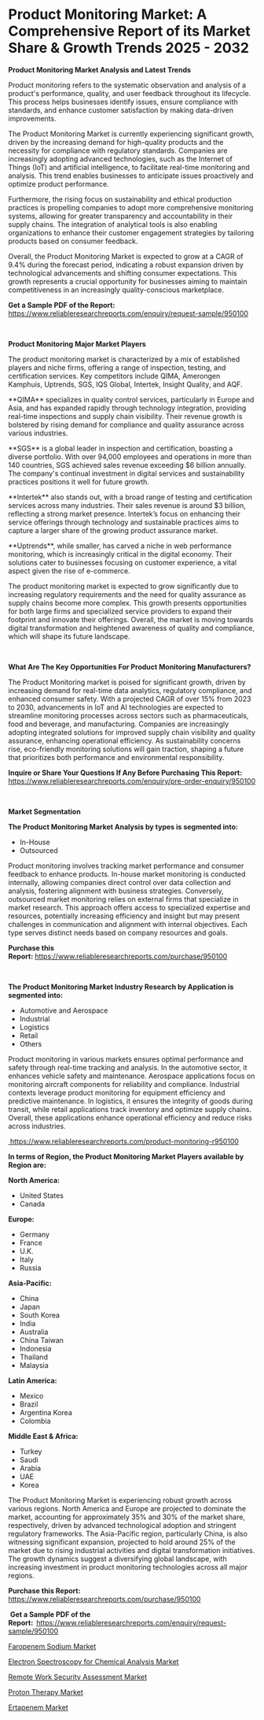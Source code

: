 <p><h1>Product Monitoring Market: A Comprehensive Report of its Market Share & Growth Trends 2025 - 2032</h1></p><p><strong>Product Monitoring Market Analysis and Latest Trends</strong></p>
<p><p>Product monitoring refers to the systematic observation and analysis of a product's performance, quality, and user feedback throughout its lifecycle. This process helps businesses identify issues, ensure compliance with standards, and enhance customer satisfaction by making data-driven improvements.</p><p>The Product Monitoring Market is currently experiencing significant growth, driven by the increasing demand for high-quality products and the necessity for compliance with regulatory standards. Companies are increasingly adopting advanced technologies, such as the Internet of Things (IoT) and artificial intelligence, to facilitate real-time monitoring and analysis. This trend enables businesses to anticipate issues proactively and optimize product performance.</p><p>Furthermore, the rising focus on sustainability and ethical production practices is propelling companies to adopt more comprehensive monitoring systems, allowing for greater transparency and accountability in their supply chains. The integration of analytical tools is also enabling organizations to enhance their customer engagement strategies by tailoring products based on consumer feedback.</p><p>Overall, the Product Monitoring Market is expected to grow at a CAGR of 9.4% during the forecast period, indicating a robust expansion driven by technological advancements and shifting consumer expectations. This growth represents a crucial opportunity for businesses aiming to maintain competitiveness in an increasingly quality-conscious marketplace.</p></p>
<p><strong>Get a Sample PDF of the Report:&nbsp;</strong> <a href="https://www.reliableresearchreports.com/enquiry/request-sample/950100?utm_campaign=10&utm_medium=2&utm_source=Github&utm_content=ia&utm_term=07032025&utm_id=product-monitoring">https://www.reliableresearchreports.com/enquiry/request-sample/950100</a></p>
<p>&nbsp;</p>
<p><strong>Product Monitoring Major Market Players</strong></p>
<p><p>The product monitoring market is characterized by a mix of established players and niche firms, offering a range of inspection, testing, and certification services. Key competitors include QIMA, Amerongen Kamphuis, Uptrends, SGS, IQS Global, Intertek, Insight Quality, and AQF.</p><p>**QIMA** specializes in quality control services, particularly in Europe and Asia, and has expanded rapidly through technology integration, providing real-time inspections and supply chain visibility. Their revenue growth is bolstered by rising demand for compliance and quality assurance across various industries.</p><p>**SGS** is a global leader in inspection and certification, boasting a diverse portfolio. With over 94,000 employees and operations in more than 140 countries, SGS achieved sales revenue exceeding $6 billion annually. The company's continual investment in digital services and sustainability practices positions it well for future growth.</p><p>**Intertek** also stands out, with a broad range of testing and certification services across many industries. Their sales revenue is around $3 billion, reflecting a strong market presence. Intertek’s focus on enhancing their service offerings through technology and sustainable practices aims to capture a larger share of the growing product assurance market.</p><p>**Uptrends**, while smaller, has carved a niche in web performance monitoring, which is increasingly critical in the digital economy. Their solutions cater to businesses focusing on customer experience, a vital aspect given the rise of e-commerce.</p><p>The product monitoring market is expected to grow significantly due to increasing regulatory requirements and the need for quality assurance as supply chains become more complex. This growth presents opportunities for both large firms and specialized service providers to expand their footprint and innovate their offerings. Overall, the market is moving towards digital transformation and heightened awareness of quality and compliance, which will shape its future landscape.</p></p>
<p>&nbsp;</p>
<p><strong>What Are The Key Opportunities For Product Monitoring Manufacturers?</strong></p>
<p><p>The Product Monitoring market is poised for significant growth, driven by increasing demand for real-time data analytics, regulatory compliance, and enhanced consumer safety. With a projected CAGR of over 15% from 2023 to 2030, advancements in IoT and AI technologies are expected to streamline monitoring processes across sectors such as pharmaceuticals, food and beverage, and manufacturing. Companies are increasingly adopting integrated solutions for improved supply chain visibility and quality assurance, enhancing operational efficiency. As sustainability concerns rise, eco-friendly monitoring solutions will gain traction, shaping a future that prioritizes both performance and environmental responsibility.</p></p>
<p><strong>Inquire or Share Your Questions If Any Before Purchasing This Report:</strong> <a href="https://www.reliableresearchreports.com/enquiry/pre-order-enquiry/950100?utm_campaign=10&utm_medium=2&utm_source=Github&utm_content=ia&utm_term=07032025&utm_id=product-monitoring">https://www.reliableresearchreports.com/enquiry/pre-order-enquiry/950100</a></p>
<p>&nbsp;</p>
<p><strong>Market Segmentation</strong></p>
<p><strong>The Product Monitoring Market Analysis by types is segmented into:</strong></p>
<p><ul><li>In-House</li><li>Outsourced</li></ul></p>
<p><p>Product monitoring involves tracking market performance and consumer feedback to enhance products. In-house market monitoring is conducted internally, allowing companies direct control over data collection and analysis, fostering alignment with business strategies. Conversely, outsourced market monitoring relies on external firms that specialize in market research. This approach offers access to specialized expertise and resources, potentially increasing efficiency and insight but may present challenges in communication and alignment with internal objectives. Each type serves distinct needs based on company resources and goals.</p></p>
<p><strong>Purchase this Report:&nbsp;</strong><a href="https://www.reliableresearchreports.com/purchase/950100?utm_campaign=10&utm_medium=2&utm_source=Github&utm_content=ia&utm_term=07032025&utm_id=product-monitoring">https://www.reliableresearchreports.com/purchase/950100</a></p>
<p>&nbsp;</p>
<p><strong>The Product Monitoring Market Industry Research by Application is segmented into:</strong></p>
<p><ul><li>Automotive and Aerospace</li><li>Industrial</li><li>Logistics</li><li>Retail</li><li>Others</li></ul></p>
<p><p>Product monitoring in various markets ensures optimal performance and safety through real-time tracking and analysis. In the automotive sector, it enhances vehicle safety and maintenance. Aerospace applications focus on monitoring aircraft components for reliability and compliance. Industrial contexts leverage product monitoring for equipment efficiency and predictive maintenance. In logistics, it ensures the integrity of goods during transit, while retail applications track inventory and optimize supply chains. Overall, these applications enhance operational efficiency and reduce risks across industries.</p></p>
<p><a href="https://www.reliableresearchreports.com/product-monitoring-r950100?utm_campaign=10&utm_medium=2&utm_source=Github&utm_content=ia&utm_term=07032025&utm_id=product-monitoring">&nbsp;https://www.reliableresearchreports.com/product-monitoring-r950100</a></p>
<p><strong>In terms of Region, the Product Monitoring Market Players available by Region are:</strong></p>
<p>
    <p> <strong> North America: </strong>
        <ul>
            <li>United States</li>
            <li>Canada</li>
        </ul>
        </p> 
    <p> <strong> Europe: </strong>
        <ul>
            <li>Germany</li>
            <li>France</li>
            <li>U.K.</li>
            <li>Italy</li>
            <li>Russia</li>
        </ul>
        </p> 
    <p> <strong> Asia-Pacific: </strong>
        <ul>
            <li>China</li>
            <li>Japan</li>
            <li>South Korea</li>
            <li>India</li>
            <li>Australia</li>
            <li>China Taiwan</li>
            <li>Indonesia</li>
            <li>Thailand</li>
            <li>Malaysia</li>
        </ul>
        </p> 
    <p> <strong> Latin America: </strong>
        <ul>
            <li>Mexico</li>
            <li>Brazil</li>
            <li>Argentina Korea</li>
            <li>Colombia</li>
        </ul>
        </p> 
    <p> <strong> Middle East & Africa: </strong>
        <ul>
            <li>Turkey</li>
            <li>Saudi</li>
            <li>Arabia</li>
            <li>UAE</li>
            <li>Korea</li>
        </ul>
    </p>
    </p>
<p><p>The Product Monitoring Market is experiencing robust growth across various regions. North America and Europe are projected to dominate the market, accounting for approximately 35% and 30% of the market share, respectively, driven by advanced technological adoption and stringent regulatory frameworks. The Asia-Pacific region, particularly China, is also witnessing significant expansion, projected to hold around 25% of the market due to rising industrial activities and digital transformation initiatives. The growth dynamics suggest a diversifying global landscape, with increasing investment in product monitoring technologies across all major regions.</p></p>
<p><strong>Purchase this Report: </strong><a href="https://www.reliableresearchreports.com/purchase/950100?utm_campaign=10&utm_medium=2&utm_source=Github&utm_content=ia&utm_term=07032025&utm_id=product-monitoring">https://www.reliableresearchreports.com/purchase/950100</a></p>
<p>&nbsp;<strong>Get a Sample PDF of the Report:&nbsp;&nbsp;</strong><a href="https://www.reliableresearchreports.com/enquiry/request-sample/950100?utm_campaign=10&utm_medium=2&utm_source=Github&utm_content=ia&utm_term=07032025&utm_id=product-monitoring">https://www.reliableresearchreports.com/enquiry/request-sample/950100</a></p>
<p><strong></strong></p>
<p><p><a href="https://github.com/debowflaggqw/Market-Research-Report-List-1/blob/main/faropenem-sodium-market.md?utm_campaign=10&utm_medium=2&utm_source=Github&utm_content=ia&utm_term=07032025&utm_id=product-monitoring">Faropenem Sodium Market</a></p><p><a href="https://github.com/eymermanda0p/Market-Research-Report-List-1/blob/main/electron-spectroscopy-for-chemical-analysis-market.md?utm_campaign=10&utm_medium=2&utm_source=Github&utm_content=ia&utm_term=07032025&utm_id=product-monitoring">Electron Spectroscopy for Chemical Analysis Market</a></p><p><a href="https://github.com/weisonmanych/Market-Research-Report-List-1/blob/main/remote-work-security-assessment-market.md?utm_campaign=10&utm_medium=2&utm_source=Github&utm_content=ia&utm_term=07032025&utm_id=product-monitoring">Remote Work Security Assessment Market</a></p><p><a href="https://github.com/sirayedantte/Market-Research-Report-List-1/blob/main/proton-therapy-market.md?utm_campaign=10&utm_medium=2&utm_source=Github&utm_content=ia&utm_term=07032025&utm_id=product-monitoring">Proton Therapy Market</a></p><p><a href="https://github.com/herakterroem/Market-Research-Report-List-1/blob/main/ertapenem-market.md?utm_campaign=10&utm_medium=2&utm_source=Github&utm_content=ia&utm_term=07032025&utm_id=product-monitoring">Ertapenem Market</a></p></p>